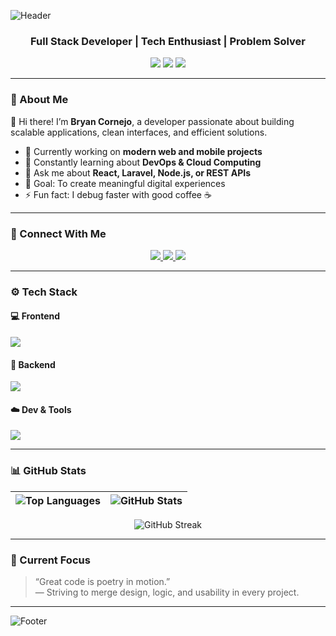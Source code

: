 <!-- Banner principal -->
![Header](https://capsule-render.vercel.app/api?type=waving&color=000000&height=200&section=header&text=Bryan%20Cornejo%20💻&fontColor=ffffff&fontSize=50&animation=fadeIn)

<h3 align="center">Full Stack Developer | Tech Enthusiast | Problem Solver</h3>

<p align="center">
  <img src="https://img.shields.io/badge/Code-Black?style=flat&logo=visualstudiocode&logoColor=white"/>
  <img src="https://img.shields.io/badge/Focus-Development-white?style=flat&logo=github&logoColor=black"/>
  <img src="https://komarev.com/ghpvc/?username=bryancornejo&label=Profile%20Views&color=000000&style=flat"/>
</p>

---

### 🧠 About Me

👋 Hi there! I’m **Bryan Cornejo**, a developer passionate about building scalable applications, clean interfaces, and efficient solutions.

- 🚀 Currently working on **modern web and mobile projects**
- 🌱 Constantly learning about **DevOps & Cloud Computing**
- 💬 Ask me about **React, Laravel, Node.js, or REST APIs**
- 🎯 Goal: To create meaningful digital experiences
- ⚡ Fun fact: I debug faster with good coffee ☕

---

### 🤝 Connect With Me

<p align="center">
  <a href="https://linkedin.com/in/bryancornejo" target="_blank">
    <img src="https://img.shields.io/badge/LinkedIn-000000?style=for-the-badge&logo=linkedin&logoColor=white"/>
  </a>
  <a href="mailto:bryancornejo.dev@gmail.com" target="_blank">
    <img src="https://img.shields.io/badge/Email-FFFFFF?style=for-the-badge&logo=gmail&logoColor=000000"/>
  </a>
  <a href="https://github.com/bryancornejo" target="_blank">
    <img src="https://img.shields.io/badge/GitHub-000000?style=for-the-badge&logo=github&logoColor=white"/>
  </a>
</p>

---

### ⚙️ Tech Stack

#### 💻 Frontend
<p>
  <img src="https://skillicons.dev/icons?i=html,css,js,react,nextjs,tailwind,bootstrap" />
</p>

#### 🧩 Backend
<p>
  <img src="https://skillicons.dev/icons?i=nodejs,express,php,laravel,mysql,mongodb" />
</p>

#### ☁️ Dev & Tools
<p>
  <img src="https://skillicons.dev/icons?i=git,github,vscode,docker,figma,postman,linux" />
</p>

---

### 📊 GitHub Stats

<div align="center">

| ![Top Languages](https://github-readme-stats.vercel.app/api/top-langs/?username=bryancornejo&layout=compact&theme=github_dark&title_color=ffffff&text_color=ffffff&bg_color=000000&hide_border=true) | ![GitHub Stats](https://github-readme-stats.vercel.app/api?username=bryancornejo&show_icons=true&theme=github_dark&title_color=ffffff&text_color=ffffff&icon_color=ffffff&bg_color=000000&hide_border=true) |
|:---:|:---:|

![GitHub Streak](https://github-readme-streak-stats.herokuapp.com/?user=bryancornejo&theme=black-ice&background=000000&stroke=ffffff&ring=ffffff&fire=ffffff&currStreakLabel=ffffff&sideNums=ffffff&currStreakNum=ffffff&sideLabels=ffffff&dates=aaaaaa)

</div>

---

### 🧩 Current Focus
> “Great code is poetry in motion.”  
> — Striving to merge design, logic, and usability in every project.

---

<!-- Footer -->
![Footer](https://capsule-render.vercel.app/api?type=waving&color=000000&height=100&section=footer)

